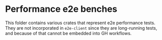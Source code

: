 # Performance e2e benches

This folder contains various crates that represent e2e performance tests. They are not incorporated in `e2e-client`
since they are long-running tests, and because of that cannot be embedded into GH workflows.
